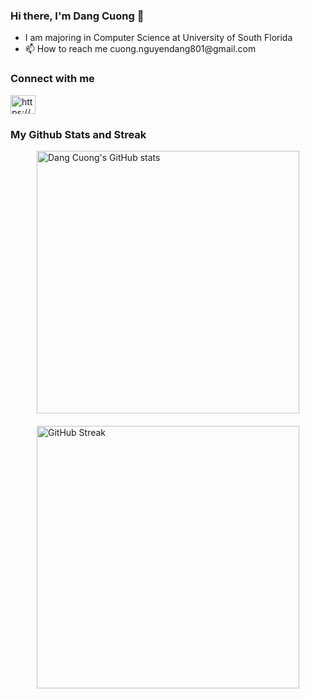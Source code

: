 
<h3>Hi there, I'm Dang Cuong 👋</h3>

<ul>
 <li>I am majoring in Computer Science at University of South Florida</li>

 <li>📫 How to reach me cuong.nguyendang801@gmail.com</li>

</ul>

<h3>Connect with me</h3>
<p>
<a href="https://www.linkedin.com/in/dang-cuong-nguyen-806978327/" target="blank"><img align="center" src="https://raw.githubusercontent.com/rahuldkjain/github-profile-readme-generator/master/src/images/icons/Social/linked-in-alt.svg" alt="https://www.linkedin.com/in/dang-cuong-nguyen-806978327/" height="30" width="40" /></a>
</p>



<h3>My Github Stats and Streak</h3>



<div style="display: flex; justify-content: center; align-items: center; flex-direction: column; flex-wrap:wrap;">
 <img src="https://github-readme-stats.vercel.app/api?username=dn-cuong&show_icons=true&theme=dracula&card_width=100" alt="Dang Cuong's GitHub stats" style="margin-bottom: 10px;" width = 420>
  <a href="https://git.io/streak-stats"><img src="https://github-readme-streak-stats.herokuapp.com/?user=dn-cuong&theme=dracula&card_width=437" alt="GitHub Streak" style="margin-top: 10px;" width = 420></a>
</div>
